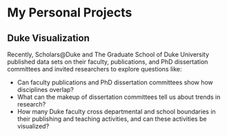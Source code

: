 # My Personal Projects
## Duke Visualization 

Recently, Scholars@Duke and The Graduate School of Duke University published data sets on their faculty, publications, and PhD dissertation committees and invited researchers to explore questions like:

- Can faculty publications and PhD dissertation committees show how disciplines overlap?
- What can the makeup of dissertation committees tell us about trends in research?
- How many Duke faculty cross departmental and school boundaries in their publishing and teaching activities, and can these activities be visualized?
 
